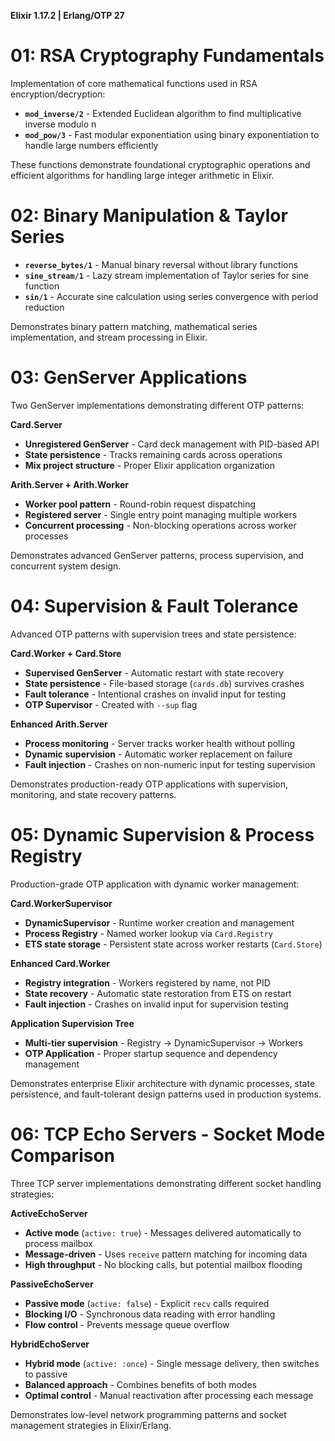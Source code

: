 **Elixir 1.17.2 | Erlang/OTP 27**

# 01: RSA Cryptography Fundamentals

Implementation of core mathematical functions used in RSA encryption/decryption:

- **`mod_inverse/2`** - Extended Euclidean algorithm to find multiplicative inverse modulo n
- **`mod_pow/3`** - Fast modular exponentiation using binary exponentiation to handle large numbers efficiently

These functions demonstrate foundational cryptographic operations and efficient algorithms for handling large integer arithmetic in Elixir.

# 02: Binary Manipulation & Taylor Series

- **`reverse_bytes/1`** - Manual binary reversal without library functions
- **`sine_stream/1`** - Lazy stream implementation of Taylor series for sine function  
- **`sin/1`** - Accurate sine calculation using series convergence with period reduction

Demonstrates binary pattern matching, mathematical series implementation, and stream processing in Elixir.

# 03: GenServer Applications

Two GenServer implementations demonstrating different OTP patterns:

**Card.Server**
- **Unregistered GenServer** - Card deck management with PID-based API
- **State persistence** - Tracks remaining cards across operations
- **Mix project structure** - Proper Elixir application organization

**Arith.Server + Arith.Worker** 
- **Worker pool pattern** - Round-robin request dispatching
- **Registered server** - Single entry point managing multiple workers
- **Concurrent processing** - Non-blocking operations across worker processes

Demonstrates advanced GenServer patterns, process supervision, and concurrent system design.

# 04: Supervision & Fault Tolerance

Advanced OTP patterns with supervision trees and state persistence:

**Card.Worker + Card.Store**
- **Supervised GenServer** - Automatic restart with state recovery
- **State persistence** - File-based storage (`cards.db`) survives crashes
- **Fault tolerance** - Intentional crashes on invalid input for testing
- **OTP Supervisor** - Created with `--sup` flag

**Enhanced Arith.Server**
- **Process monitoring** - Server tracks worker health without polling
- **Dynamic supervision** - Automatic worker replacement on failure
- **Fault injection** - Crashes on non-numeric input for testing supervision

Demonstrates production-ready OTP applications with supervision, monitoring, and state recovery patterns.

# 05: Dynamic Supervision & Process Registry

Production-grade OTP application with dynamic worker management:

**Card.WorkerSupervisor**
- **DynamicSupervisor** - Runtime worker creation and management
- **Process Registry** - Named worker lookup via `Card.Registry`
- **ETS state storage** - Persistent state across worker restarts (`Card.Store`)

**Enhanced Card.Worker**
- **Registry integration** - Workers registered by name, not PID
- **State recovery** - Automatic state restoration from ETS on restart
- **Fault injection** - Crashes on invalid input for supervision testing

**Application Supervision Tree**
- **Multi-tier supervision** - Registry → DynamicSupervisor → Workers
- **OTP Application** - Proper startup sequence and dependency management

Demonstrates enterprise Elixir architecture with dynamic processes, state persistence, and fault-tolerant design patterns used in production systems.

# 06: TCP Echo Servers - Socket Mode Comparison

Three TCP server implementations demonstrating different socket handling strategies:

**ActiveEchoServer**
- **Active mode** (`active: true`) - Messages delivered automatically to process mailbox
- **Message-driven** - Uses `receive` pattern matching for incoming data
- **High throughput** - No blocking calls, but potential mailbox flooding

**PassiveEchoServer** 
- **Passive mode** (`active: false`) - Explicit `recv` calls required
- **Blocking I/O** - Synchronous data reading with error handling
- **Flow control** - Prevents message queue overflow

**HybridEchoServer**
- **Hybrid mode** (`active: :once`) - Single message delivery, then switches to passive
- **Balanced approach** - Combines benefits of both modes
- **Optimal control** - Manual reactivation after processing each message

Demonstrates low-level network programming patterns and socket management strategies in Elixir/Erlang.
